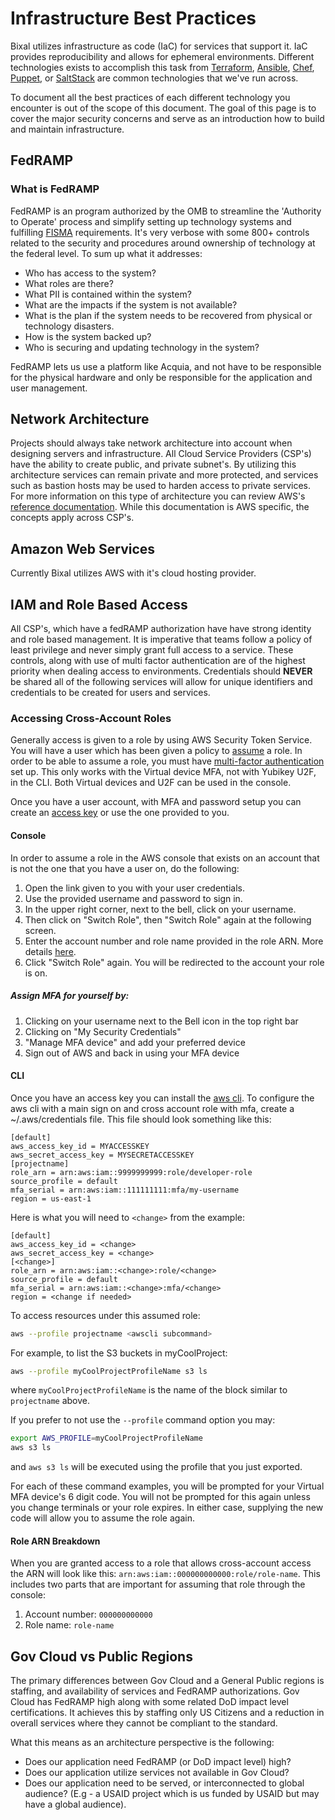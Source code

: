 # Infrastructure Best Practices

Bixal utilizes infrastructure as code (IaC) for services that support it. IaC provides reproducibility and allows for ephemeral environments. Different technologies exists to accomplish this task from [Terraform](https://www.terraform.io/), [Ansible](https://www.ansible.com/), [Chef](https://www.chef.io/), [Puppet](https://puppet.com/), or [SaltStack](https://www.saltstack.com/) are common technologies that we've run across.

To document all the best practices of each different technology you encounter is out of the scope of this document. The goal of this page is to cover the major security concerns and serve as an introduction how to build and maintain infrastructure.

## FedRAMP

### What is FedRAMP

FedRAMP is an program authorized by the OMB to streamline the 'Authority to Operate' process and simplify setting up technology systems and fulfilling [FISMA](https://www.dhs.gov/cisa/federal-information-security-modernization-act) requirements. It's very verbose with some 800+ controls related to the security and procedures around ownership of technology at the federal level. To sum up what it addresses:

* Who has access to the system?
* What roles are there?
* What PII is contained within the system?
* What are the impacts if the system is not available?
* What is the plan if the system needs to be recovered from physical or technology disasters.
* How is the system backed up?
* Who is securing and updating technology in the system?

FedRAMP lets us use a platform like Acquia, and not have to be responsible for the physical hardware and only be responsible
for the application and user management.

## Network Architecture

Projects should always take network architecture into account when designing servers and infrastructure. All Cloud Service Providers (CSP's) have the ability to create public, and private subnet's. By utilizing this architecture services can remain private and more protected, and services such as bastion hosts may be used to harden access to private services. For more information on this type of architecture you can review AWS's [reference documentation](https://docs.aws.amazon.com/vpc/latest/userguide/VPC_Scenario2.html). While this documentation is AWS specific, the concepts apply across CSP's.

## Amazon Web Services

Currently Bixal utilizes AWS with it's cloud hosting provider.

## IAM and Role Based Access

All CSP's, which have a fedRAMP authorization have have strong identity and role based management. It is imperative that teams follow a policy of least privilege and never simply grant full access to a service. These controls, along with use of multi factor authentication are of the highest priority when dealing access to environments. Credentials should **NEVER** be shared all of the following services will allow for unique identifiers and credentials to be created for users and services.

### Accessing Cross-Account Roles

Generally access is given to a role by using AWS Security Token Service. You will have a user which has been given a policy to [assume](https://aws.amazon.com/premiumsupport/knowledge-center/iam-assume-role-cli/) a role. In order to be able to assume a role, you must have [multi-factor authentication](https://aws.amazon.com/iam/features/mfa/) set up. This only works with the Virtual device MFA, not with Yubikey U2F, in the CLI. Both Virtual devices and U2F can be used in the console.
 
Once you have a user account, with MFA and password setup you can create an [access key](https://docs.aws.amazon.com/IAM/latest/UserGuide/id_credentials_access-keys.html#Using_CreateAccessKey) or use the one provided to you. 

#### Console

In order to assume a role in the AWS console that exists on an account that is not the one that you have a user on, do the following:

1. Open the link given to you with your user credentials.
1. Use the provided username and password to sign in.
1. In the upper right corner, next to the bell, click on your username.
1. Then click on "Switch Role", then "Switch Role" again at the following screen.
1. Enter the account number and role name provided in the role ARN. More details [here](#role-arn-breakdown).
1. Click "Switch Role" again. You will be redirected to the account your role is on.


##### Assign MFA for yourself by:
1. Clicking on your username next to the Bell icon in the top right bar
1. Clicking on "My Security Credentials"
1. "Manage MFA device" and add your preferred device
1. Sign out of AWS and back in using your MFA device

#### CLI

Once you have an access key you can install the [aws cli](https://docs.aws.amazon.com/cli/latest/userguide/cli-chap-install.html). To configure the aws cli with a main sign on and cross account role with mfa, create a ~/.aws/credentials file. This file should look something like this:

```text
[default]
aws_access_key_id = MYACCESSKEY
aws_secret_access_key = MYSECRETACCESSKEY
[projectname]
role_arn = arn:aws:iam::9999999999:role/developer-role
source_profile = default
mfa_serial = arn:aws:iam::111111111:mfa/my-username
region = us-east-1
```
Here is what you will need to `<change>` from the example:
```text
[default]
aws_access_key_id = <change>
aws_secret_access_key = <change>
[<change>]
role_arn = arn:aws:iam::<change>:role/<change>
source_profile = default
mfa_serial = arn:aws:iam::<change>:mfa/<change>
region = <change if needed>
```
To access resources under this assumed role:

```sh
aws --profile projectname <awscli subcommand>
```
For example, to list the S3 buckets in myCoolProject:
```sh
aws --profile myCoolProjectProfileName s3 ls
```
where `myCoolProjectProfileName` is the name of the block similar to `projectname` above.

If you prefer to not use the `--profile` command option you may:
```sh
export AWS_PROFILE=myCoolProjectProfileName
aws s3 ls
```
and `aws s3 ls` will be executed using the profile that you just exported.

For each of these command examples, you will be prompted for your Virtual MFA device's 6 digit code. You will not be prompted for this again unless you change terminals or your role expires. In either case, supplying the new code will allow you to assume the role again.

#### Role ARN Breakdown

When you are granted access to a role that allows cross-account access the ARN will look like this: `arn:aws:iam::000000000000:role/role-name`. This includes two parts that are important for assuming that role through the console:
1. Account number: `000000000000`
1. Role name: `role-name`

## Gov Cloud vs Public Regions

The primary differences between Gov Cloud and a General Public regions is staffing, and availability of services and FedRAMP authorizations. Gov Cloud has FedRAMP high along with some related DoD impact level certifications. It achieves this by staffing only US Citizens and a reduction in overall services where they cannot be compliant to the standard.

What this means as an architecture perspective is the following:

* Does our application need FedRAMP (or DoD impact level) high?
* Does our application utilize services not available in Gov Cloud?
* Does our application need to be served, or interconnected to global audience? (E.g - a USAID project which is us funded by USAID but may have a global audience).
